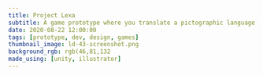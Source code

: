 ```yaml
---
title: Project Lexa
subtitle: A game prototype where you translate a pictographic language to solve puzzles.
date: 2020-08-22 12:00:00
tags: [prototype, dev, design, games]
thumbnail_image: ld-43-screenshot.png
background_rgb: rgb(46,81,132
made_using: [unity, illustrator]
---
```

